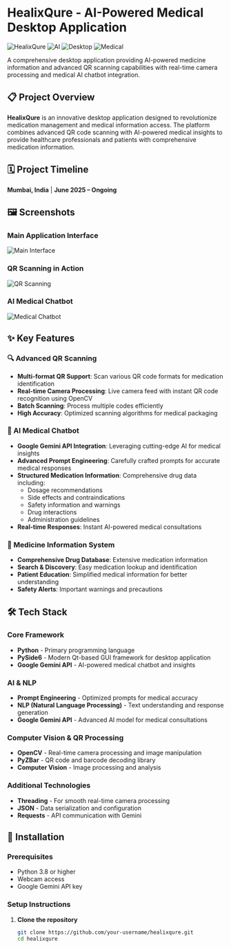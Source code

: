 # HealixQure - AI-Powered Medical Desktop Application

![HealixQure](https://img.shields.io/badge/Status-Ongoing-blue)
![AI](https://img.shields.io/badge/AI-Powered-orange)
![Desktop](https://img.shields.io/badge/Platform-Desktop-purple)
![Medical](https://img.shields.io/badge/Domain-Medical%20Tech-red)

A comprehensive desktop application providing AI-powered medicine information and advanced QR scanning capabilities with real-time camera processing and medical AI chatbot integration.

## 📋 Project Overview

**HealixQure** is an innovative desktop application designed to revolutionize medication management and medical information access. The platform combines advanced QR code scanning with AI-powered medical insights to provide healthcare professionals and patients with comprehensive medication information.

## 🗓️ Project Timeline
**Mumbai, India** | **June 2025 – Ongoing**

## 🖼️ Screenshots

### Main Application Interface
![Main Interface](screenshot1.png)

### QR Scanning in Action
![QR Scanning](screenshot2.png)

### AI Medical Chatbot
![Medical Chatbot](screenshot3.png)

## ✨ Key Features

### 🔍 Advanced QR Scanning
- **Multi-format QR Support**: Scan various QR code formats for medication identification
- **Real-time Camera Processing**: Live camera feed with instant QR code recognition using OpenCV
- **Batch Scanning**: Process multiple codes efficiently
- **High Accuracy**: Optimized scanning algorithms for medical packaging

### 🤖 AI Medical Chatbot
- **Google Gemini API Integration**: Leveraging cutting-edge AI for medical insights
- **Advanced Prompt Engineering**: Carefully crafted prompts for accurate medical responses
- **Structured Medication Information**: Comprehensive drug data including:
  - Dosage recommendations
  - Side effects and contraindications
  - Safety information and warnings
  - Drug interactions
  - Administration guidelines
- **Real-time Responses**: Instant AI-powered medical consultations

### 💊 Medicine Information System
- **Comprehensive Drug Database**: Extensive medication information
- **Search & Discovery**: Easy medication lookup and identification
- **Patient Education**: Simplified medical information for better understanding
- **Safety Alerts**: Important warnings and precautions

## 🛠️ Tech Stack

### Core Framework
- **Python** - Primary programming language
- **PySide6** - Modern Qt-based GUI framework for desktop application
- **Google Gemini API** - AI-powered medical chatbot and insights

### AI & NLP
- **Prompt Engineering** - Optimized prompts for medical accuracy
- **NLP (Natural Language Processing)** - Text understanding and response generation
- **Google Gemini API** - Advanced AI model for medical consultations

### Computer Vision & QR Processing
- **OpenCV** - Real-time camera processing and image manipulation
- **PyZBar** - QR code and barcode decoding library
- **Computer Vision** - Image processing and analysis

### Additional Technologies
- **Threading** - For smooth real-time camera processing
- **JSON** - Data serialization and configuration
- **Requests** - API communication with Gemini

## 🚀 Installation

### Prerequisites
- Python 3.8 or higher
- Webcam access
- Google Gemini API key

### Setup Instructions

1. **Clone the repository**
   ```bash
   git clone https://github.com/your-username/healixqure.git
   cd healixqure
